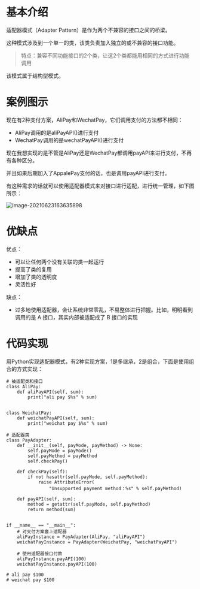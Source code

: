 # 基本介绍

适配器模式（Adapter Pattern）是作为两个不兼容的接口之间的桥梁。

这种模式涉及到一个单一的类，该类负责加入独立的或不兼容的接口功能。



> 特点：兼容不同功能接口的2个类，让这2个类都能用相同的方式进行功能调用



该模式属于结构型模式。

# 案例图示

现在有2种支付方案，AliPay和WechatPay，它们调用支付的方法都不相同：

- AliPay调用的是aliPayAPI()进行支付
- WechatPay调用的是wechatPayAPI()进行支付

现在我想实现的是不管是AliPay还是WechatPay都调用payAPI来进行支付，不再有各种区分。

并且如果后期加入了AppalePay支付的话，也是调用payAPI进行支付。

有这种需求的话就可以使用适配器模式来对接口进行适配，进行统一管理，如下图所示：

![image-20210623163635898](https://images-1302522496.cos.ap-nanjing.myqcloud.com/img/image-20210623163635898.png)

# 优缺点

优点：

- 可以让任何两个没有关联的类一起运行
- 提高了类的复用
- 增加了类的透明度
- 灵活性好

缺点：

- 过多地使用适配器，会让系统非常零乱，不易整体进行把握。比如，明明看到调用的是 A 接口，其实内部被适配成了 B 接口的实现



# 代码实现

用Python实现适配器模式，有2种实现方案，1是多继承，2是组合，下面是使用组合的方式实现：

```
# 被适配类和接口
class AliPay:
    def aliPayAPI(self, sum):
        print("ali pay $%s" % sum)


class WeichatPay:
    def weichatPayAPI(self, sum):
        print("weichat pay $%s" % sum)

# 适配器类
class PayAdapter:
    def __init__(self, payMode, payMethod) -> None:
        self.payMode = payMode()
        self.payMethod = payMethod
        self.checkPay()

    def checkPay(self):
        if not hasattr(self.payMode, self.payMethod):
            raise AttributeError(
                "Unsupported payment method：%s" % self.payMethod)

    def payAPI(self, sum):
        method = getattr(self.payMode, self.payMethod)
        return method(sum)


if __name__ == "__main__":
    # 对支付方案套上适配器
    aliPayInstance = PayAdapter(AliPay, "aliPayAPI")
    weichatPayInstance = PayAdapter(WeichatPay, "weichatPayAPI")

    # 使用适配器接口付款
    aliPayInstance.payAPI(100)
    weichatPayInstance.payAPI(100)
    
# ali pay $100
# weichat pay $100
```